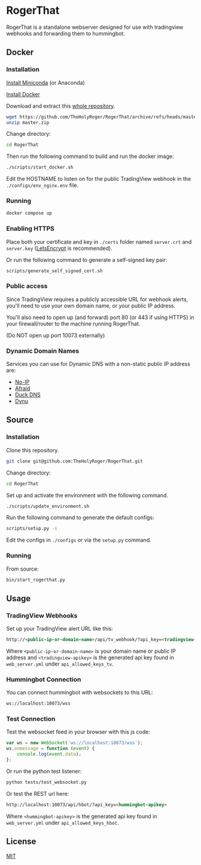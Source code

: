 # RogerThat

RogerThat is a standalone webserver designed for use with tradingview webhooks and forwarding them to hummingbot.

## Docker
### Installation

[Install Miniconda](https://docs.conda.io/en/latest/miniconda.html) (or Anaconda)

[Install Docker](https://docs.docker.com/get-docker/)

Download and extract this [whole repository](https://github.com/TheHolyRoger/RogerThat/archive/refs/heads/master.zip).

```bash
wget https://github.com/TheHolyRoger/RogerThat/archive/refs/heads/master.zip
unzip master.zip
```

Change directory:
```bash
cd RogerThat
```

Then run the following command to build and run the docker image:
```bash
./scripts/start_docker.sh
```

Edit the HOSTNAME to listen on for the public TradingView webhook in the `./configs/env_nginx.env` file.

### Running

```bash
docker compose up
```

### Enabling HTTPS

Place both your certificate and key in `./certs` folder named `server.crt` and `server.key` ([LetsEncrypt](https://letsencrypt.org/getting-started/) is recommended).

Or run the following command to generate a self-signed key pair:

```bash
scripts/generate_self_signed_cert.sh
```

### Public access

Since TradingView requires a publicly accessible URL for webhook alerts, you'll need to use your own domain name, or your public IP address.

You'll also need to open up (and forward) port 80 (or 443 if using HTTPS) in your firewall/router to the machine running RogerThat.

(Do NOT open up port 10073 externally)

### Dynamic Domain Names

Services you can use for Dynamic DNS with a non-static public IP address are:

* [No-IP](https://www.noip.com/)
* [Afraid](https://afraid.org/)
* [Duck DNS](https://duckdns.org/)
* [Dynu](http://www.dynu.com/)

## Source
### Installation

Clone this repository.

```bash
git clone git@github.com:TheHolyRoger/RogerThat.git
```

Change directory:
```bash
cd RogerThat
```

Set up and activate the environment with the following command.

```bash
./scripts/update_environment.sh
```

Run the following command to generate the default configs:
```bash
scripts/setup.py -s
```

Edit the configs in `./configs` or via the `setup.py` command.

### Running

From source:

```bash
bin/start_rogerthat.py
```

## Usage

### TradingView Webhooks

Set up your TradingView alert URL like this:

```html
http://<public-ip-or-domain-name>/api/tv_webhook/?api_key=<tradingview-apikey>
```

Where `<public-ip-or-domain-name>` is your domain name or public IP address and `<tradingview-apikey>` is the generated api key found in `web_server.yml` under `api_allowed_keys_tv`.

### Hummingbot Connection

You can connect hummingbot with websockets to this URL:
```html
ws://localhost:10073/wss
```

### Test Connection

Test the websocket feed in your browser with this js code:

```javascript
var ws = new WebSocket('ws://localhost:10073/wss');
ws.onmessage = function (event) {
    console.log(event.data);
};
```

Or run the python test listener:

```bash
python tests/test_websocket.py
```

Or test the REST url here:

```html
http://localhost:10073/api/hbot/?api_key=<hummingbot-apikey>
```

Where `<hummingbot-apikey>` is the generated api key found in `web_server.yml` under `api_allowed_keys_hbot`.

## License
[MIT](https://choosealicense.com/licenses/mit/)